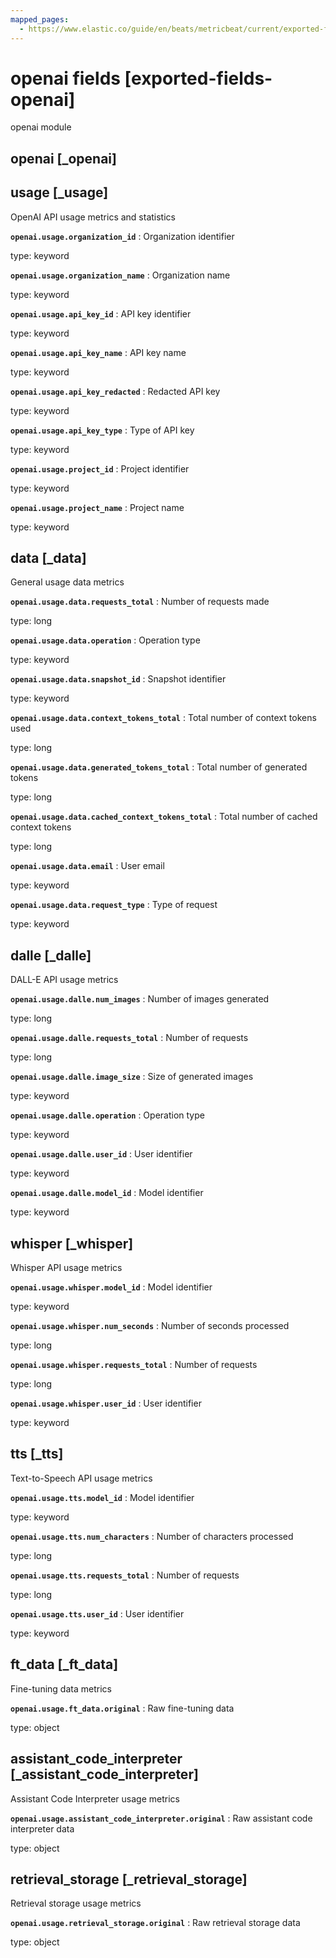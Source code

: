 ```yaml
---
mapped_pages:
  - https://www.elastic.co/guide/en/beats/metricbeat/current/exported-fields-openai.html
---
```


# openai fields [exported-fields-openai]

openai module


## openai [_openai]




## usage [_usage]

OpenAI API usage metrics and statistics


**`openai.usage.organization_id`**
:   Organization identifier

type: keyword


**`openai.usage.organization_name`**
:   Organization name

type: keyword


**`openai.usage.api_key_id`**
:   API key identifier

type: keyword


**`openai.usage.api_key_name`**
:   API key name

type: keyword


**`openai.usage.api_key_redacted`**
:   Redacted API key

type: keyword


**`openai.usage.api_key_type`**
:   Type of API key

type: keyword


**`openai.usage.project_id`**
:   Project identifier

type: keyword


**`openai.usage.project_name`**
:   Project name

type: keyword


## data [_data]

General usage data metrics


**`openai.usage.data.requests_total`**
:   Number of requests made

type: long


**`openai.usage.data.operation`**
:   Operation type

type: keyword


**`openai.usage.data.snapshot_id`**
:   Snapshot identifier

type: keyword


**`openai.usage.data.context_tokens_total`**
:   Total number of context tokens used

type: long


**`openai.usage.data.generated_tokens_total`**
:   Total number of generated tokens

type: long


**`openai.usage.data.cached_context_tokens_total`**
:   Total number of cached context tokens

type: long


**`openai.usage.data.email`**
:   User email

type: keyword


**`openai.usage.data.request_type`**
:   Type of request

type: keyword


## dalle [_dalle]

DALL-E API usage metrics


**`openai.usage.dalle.num_images`**
:   Number of images generated

type: long


**`openai.usage.dalle.requests_total`**
:   Number of requests

type: long


**`openai.usage.dalle.image_size`**
:   Size of generated images

type: keyword


**`openai.usage.dalle.operation`**
:   Operation type

type: keyword


**`openai.usage.dalle.user_id`**
:   User identifier

type: keyword


**`openai.usage.dalle.model_id`**
:   Model identifier

type: keyword


## whisper [_whisper]

Whisper API usage metrics


**`openai.usage.whisper.model_id`**
:   Model identifier

type: keyword


**`openai.usage.whisper.num_seconds`**
:   Number of seconds processed

type: long


**`openai.usage.whisper.requests_total`**
:   Number of requests

type: long


**`openai.usage.whisper.user_id`**
:   User identifier

type: keyword


## tts [_tts]

Text-to-Speech API usage metrics


**`openai.usage.tts.model_id`**
:   Model identifier

type: keyword


**`openai.usage.tts.num_characters`**
:   Number of characters processed

type: long


**`openai.usage.tts.requests_total`**
:   Number of requests

type: long


**`openai.usage.tts.user_id`**
:   User identifier

type: keyword


## ft_data [_ft_data]

Fine-tuning data metrics


**`openai.usage.ft_data.original`**
:   Raw fine-tuning data

type: object


## assistant_code_interpreter [_assistant_code_interpreter]

Assistant Code Interpreter usage metrics


**`openai.usage.assistant_code_interpreter.original`**
:   Raw assistant code interpreter data

type: object


## retrieval_storage [_retrieval_storage]

Retrieval storage usage metrics


**`openai.usage.retrieval_storage.original`**
:   Raw retrieval storage data

type: object


